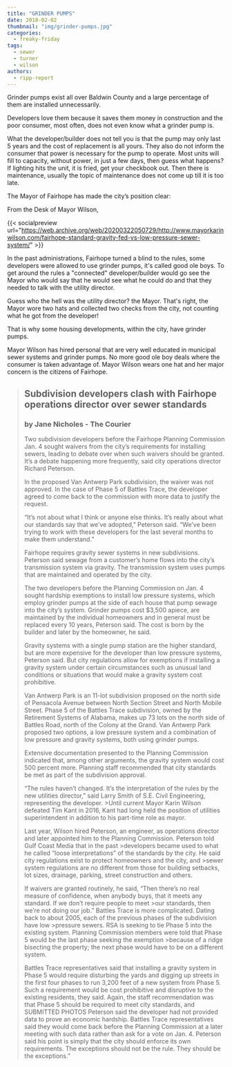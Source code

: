 ```yaml
---
title: "GRINDER PUMPS"
date: 2018-02-02
thumbnail: "img/grinder-pumps.jpg"
categories: 
  - freaky-friday
tags: 
  - sewer
  - turner
  - wilson
authors: 
  - ripp-report
---
```


Grinder pumps exist all over Baldwin County and a large percentage of them are installed unnecessarily.

Developers love them because it saves them money in construction and the poor consumer, most often, does not even know what a grinder pump is.

What the developer/builder does not tell you is that the pump may only last 5 years and the cost of replacement is all yours. They also do not inform the consumer that power is necessary for the pump to operate. Most units will fill to capacity, without power, in just a few days, then guess what happens? If lighting hits the unit, it is fried, get your checkbook out. Then there is maintenance, usually the topic of maintenance does not come up till it is too late.

The Mayor of Fairhope has made the city’s position clear:

From the Desk of Mayor Wilson,

{{< socialpreview url="https://web.archive.org/web/20200322050729/http://www.mayorkarinwilson.com/fairhope-standard-gravity-fed-vs-low-pressure-sewer-system/" >}}

In the past administrations, Fairhope turned a blind to the rules, some developers were allowed to use grinder pumps, it's called good ole boys. To get around the rules a "connected" developer/builder would go see the Mayor who would say that he would see what he could do and that they needed to talk with the utility director.

Guess who the hell was the utility director? the Mayor. That's right, the Mayor wore two hats and collected two checks from the city, not counting what he got from the developer!

That is why some housing developments, within the city, have grinder pumps.

Mayor Wilson has hired personal that are very well educated in municipal sewer systems and grinder pumps. No more good ole boy deals where the consumer is taken advantage of. Mayor Wilson wears one hat and her major concern is the citizens of Fairhope.

>## Subdivision developers clash with Fairhope operations director over sewer standards
>
>### by Jane Nicholes - The Courier
>
>Two subdivision developers before the Fairhope Planning Commission Jan. 4 sought waivers from the city’s requirements for installing sewers, leading to debate over when such waivers should be granted. It’s a debate happening more frequently, said city operations director Richard Peterson.
>
>In the proposed Van Antwerp Park subdivision, the waiver was not approved. In the case of Phase 5 of Battles Trace, the developer agreed to come back to the commission with more data to justify the request.
>
>“It’s not about what I think or anyone else thinks. It’s really about what our standards say that we’ve adopted,” Peterson said. “We’ve been trying to work with these developers for the last several months to make them understand.”
>
>Fairhope requires gravity sewer systems in new subdivisions. Peterson said sewage from a customer’s home flows into the city’s transmission system via gravity. The transmission system uses pumps that are maintained and operated by the city.
>
>The two developers before the Planning Commission on Jan. 4 sought hardship exemptions to install low pressure systems, which employ grinder pumps at the side of each house that pump sewage into the city’s system. Grinder pumps cost $3,500 apiece, are maintained by the individual homeowners and in general must be replaced every 10 years, Peterson said. The cost is born by the builder and later by the homeowner, he said.
>
>Gravity systems with a single pump station are the higher standard, but are more expensive for the developer than low pressure systems, Peterson said. But city regulations allow for exemptions if installing a gravity system under certain circumstances such as unusual land conditions or situations that would make a gravity system cost prohibitive.
>
>Van Antwerp Park is an 11-lot subdivision proposed on the north side of Pensacola Avenue between North Section Street and North Mobile Street. Phase 5 of the Battles Trace subdivision, owned by the Retirement Systems of Alabama, makes up 73 lots on the north side of Battles Road, north of the Colony at the Grand. Van Antwerp Park proposed two options, a low pressure system and a combination of low pressure and gravity systems, both using grinder pumps.
>
>Extensive documentation presented to the Planning Commission indicated that, among other arguments, the gravity system would cost 500 percent more. Planning staff recommended that city standards be met as part of the subdivision approval.
>
>“The rules haven’t changed. It’s the interpretation of the rules by the new utilities director,” said Larry Smith of S.E. Civil Engineering, representing the developer. >Until current Mayor Karin Wilson defeated Tim Kant in 2016, Kant had long held the position of utilities superintendent in addition to his part-time role as mayor.
>
>Last year, Wilson hired Peterson, an engineer, as operations director and later appointed him to the Planning Commission. Peterson told Gulf Coast Media that in the past >developers became used to what he called “loose interpretations” of the standards by the city. He said city regulations exist to protect homeowners and the city, and >sewer system regulations are no different from those for building setbacks, lot sizes, drainage, parking, street construction and others.
>
>If waivers are granted routinely, he said, “Then there’s no real measure of confidence, when anybody buys, that it meets any standard. If we don’t require people to meet >our standards, then we’re not doing our job.” Battles Trace is more complicated. Dating back to about 2005, each of the previous phases of the subdivision have low >pressure sewers. RSA is seeking to tie Phase 5 into the existing system. Planning Commission members were told that Phase 5 would be the last phase seeking the exemption >because of a ridge bisecting the property; the next phase would have to be on a different system.
>
>Battles Trace representatives said that installing a gravity system in Phase 5 would require disturbing the yards and digging up streets in the first four phases to run 3,200 feet of a new system from Phase 5. Such a requirement would be cost prohibitive and disruptive to the existing residents, they said. Again, the staff recommendation was that Phase 5 should be required to meet city standards, and SUBMITTED PHOTOS Peterson said the developer had not provided data to prove an economic hardship. Battles Trace representatives said they would come back before the Planning Commission at a later meeting with such data rather than ask for a vote on Jan. 4. Peterson said his point is simply that the city should enforce its own requirements. The exceptions should not be the rule. They should be the exceptions.”
